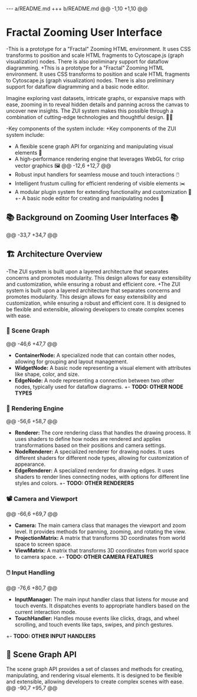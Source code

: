 --- a/README.md
+++ b/README.md
@@ -1,10 +1,10 @@
 # Fractal Zooming User Interface
 
-This is a prototype for a "Fractal" Zooming HTML environment. It uses CSS transforms to position and scale HTML fragments to Cytoscape.js (graph visualization) nodes. There is also preliminary support for dataflow diagramming.
+This is a prototype for a "Fractal" Zooming HTML environment. It uses CSS transforms to position and scale HTML fragments to Cytoscape.js (graph visualization) nodes. There is also preliminary support for dataflow diagramming and a basic node editor.
 
 Imagine exploring vast datasets, intricate graphs, or expansive maps with ease, zooming in to reveal hidden details and panning across the canvas to uncover new insights. The ZUI system makes this possible through a combination of cutting-edge technologies and thoughtful design. 🕵️‍♀️
 
-Key components of the system include:
+Key components of the ZUI system include:
 
 - A flexible scene graph API for organizing and manipulating visual elements 🌳
 - A high-performance rendering engine that leverages WebGL for crisp vector graphics 🖼️
@@ -12,6 +12,7 @@
 - Robust input handlers for seamless mouse and touch interactions 🖱️
 - Intelligent frustum culling for efficient rendering of visible elements ✂️
 - A modular plugin system for extending functionality and customization 🔌
+- A basic node editor for creating and manipulating nodes 🧰
 
 ## 📚 Background on Zooming User Interfaces 📚
 
@@ -33,7 +34,7 @@
 
 ## 🏗️ Architecture Overview
 
-The ZUI system is built upon a layered architecture that separates concerns and promotes modularity. This design allows for easy extensibility and customization, while ensuring a robust and efficient core.
+The ZUI system is built upon a layered architecture that separates concerns and promotes modularity. This design allows for easy extensibility and customization, while ensuring a robust and efficient core. It is designed to be flexible and extensible, allowing developers to create complex scenes with ease.
 
 ### 🌿 Scene Graph
 
@@ -46,6 +47,7 @@
 - **ContainerNode:** A specialized node that can contain other nodes, allowing for grouping and layout management.
 - **WidgetNode:** A basic node representing a visual element with attributes like shape, color, and size.
 - **EdgeNode:** A node representing a connection between two other nodes, typically used for dataflow diagrams.
+- **TODO: OTHER NODE TYPES**
 
 ### 🎨 Rendering Engine
 
@@ -56,6 +58,7 @@
 - **Renderer:** The core rendering class that handles the drawing process. It uses shaders to define how nodes are rendered and applies transformations based on their positions and camera settings.
 - **NodeRenderer:** A specialized renderer for drawing nodes. It uses different shaders for different node types, allowing for customization of appearance.
 - **EdgeRenderer:** A specialized renderer for drawing edges. It uses shaders to render lines connecting nodes, with options for different line styles and colors.
+- **TODO: OTHER RENDERERS**
 
 ### 📽️ Camera and Viewport
 
@@ -66,6 +69,7 @@
 - **Camera:** The main camera class that manages the viewport and zoom level. It provides methods for panning, zooming, and rotating the view.
 - **ProjectionMatrix:** A matrix that transforms 3D coordinates from world space to screen space.
 - **ViewMatrix:** A matrix that transforms 3D coordinates from world space to camera space.
+- **TODO: OTHER CAMERA FEATURES**
 
 ### 🖱️ Input Handling
 
@@ -76,6 +80,7 @@
 - **InputManager:** The main input handler class that listens for mouse and touch events. It dispatches events to appropriate handlers based on the current interaction mode.
 - **TouchHandler:** Handles mouse events like clicks, drags, and wheel scrolling, and touch events like taps, swipes, and pinch gestures.
 
+- **TODO: OTHER INPUT HANDLERS**
 ## 🌱 Scene Graph API
 
 The scene graph API provides a set of classes and methods for creating, manipulating, and rendering visual elements. It is designed to be flexible and extensible, allowing developers to create complex scenes with ease.
@@ -90,7 +95,7 @@